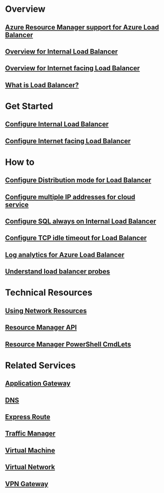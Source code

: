 # Overview
## [Azure Resource Manager support for Azure Load Balancer](load-balancer-arm.md)
## [Overview for Internal Load Balancer](load-balancer-internal-overview.md)
## [Overview for Internet facing Load Balancer](load-balancer-internet-overview.md)
## [What is Load Balancer?](load-balancer-overview.md)
# Get Started
## [Configure Internal Load Balancer](load-balancer-get-started-ilb-arm-ps.md)
## [Configure Internet facing Load Balancer](load-balancer-get-started-internet-arm-ps.md)
# How to
## [Configure Distribution mode for Load Balancer](load-balancer-distribution-mode.md)
## [Configure multiple IP addresses for cloud service](load-balancer-multivip.md)
## [Configure SQL always on Internal Load Balancer](load-balancer-configure-sqlao.md)
## [Configure TCP idle timeout for Load Balancer](load-balancer-tcp-idle-timeout.md)
## [Log analytics for Azure Load Balancer](load-balancer-monitor-log.md)
## [Understand load balancer probes](load-balancer-custom-probe-overview.md)
# Technical Resources
## [Using Network Resources](https://go.microsoft.com/fwlink/p/?LinkId=536403)
## [Resource Manager API](https://go.microsoft.com/fwlink/p/?LinkId=536405)
## [Resource Manager PowerShell CmdLets](https://go.microsoft.com/fwlink/p/?LinkId=536407)
# Related Services
## [Application Gateway](https://azure.microsoft.com/documentation/services/application-gateway/)
## [DNS](https://azure.microsoft.com/documentation/services/dns/)
## [Express Route](https://azure.microsoft.com/documentation/services/expressroute/)
## [Traffic Manager](https://azure.microsoft.com/documentation/services/traffic-manager/)
## [Virtual Machine](https://azure.microsoft.com/documentation/services/virtual-machines/)
## [Virtual Network](https://azure.microsoft.com/documentation/services/virtual-network/)
## [VPN Gateway](https://azure.microsoft.com/documentation/services/vpn-gateway/)
